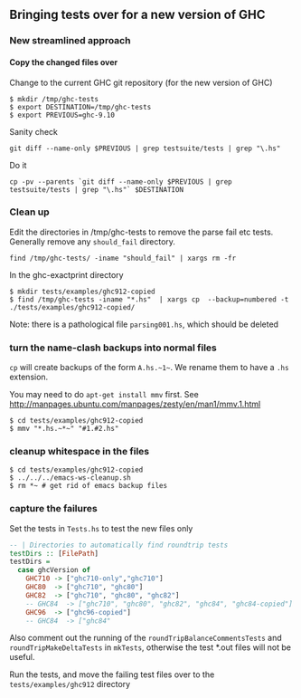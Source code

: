 ## Bringing tests over for a new version of GHC

### New streamlined approach

#### Copy the changed files over

Change to the current GHC git repository (for the new version of GHC)

    $ mkdir /tmp/ghc-tests
    $ export DESTINATION=/tmp/ghc-tests
    $ export PREVIOUS=ghc-9.10

Sanity check

    git diff --name-only $PREVIOUS | grep testsuite/tests | grep "\.hs"

Do it

    cp -pv --parents `git diff --name-only $PREVIOUS | grep testsuite/tests | grep "\.hs"` $DESTINATION

### Clean up

Edit the directories in /tmp/ghc-tests to remove the parse fail etc
tests. Generally remove any `should_fail` directory.

    find /tmp/ghc-tests/ -iname "should_fail" | xargs rm -fr

In the ghc-exactprint directory

    $ mkdir tests/examples/ghc912-copied
    $ find /tmp/ghc-tests -iname "*.hs"  | xargs cp  --backup=numbered -t ./tests/examples/ghc912-copied/

Note: there is a pathological file `parsing001.hs`, which should be deleted

### turn the name-clash backups into normal files

`cp` will create backups of the form `A.hs.~1~`. We rename them to have a `.hs`
extension.

You may need to do `apt-get install mmv` first.
See http://manpages.ubuntu.com/manpages/zesty/en/man1/mmv.1.html

    $ cd tests/examples/ghc912-copied
    $ mmv "*.hs.~*~" "#1.#2.hs"

### cleanup whitespace in the files

    $ cd tests/examples/ghc912-copied
    $ ../../../emacs-ws-cleanup.sh
    $ rm *~ # get rid of emacs backup files


### capture the failures

Set the tests in `Tests.hs` to test the new files only

```haskell
-- | Directories to automatically find roundtrip tests
testDirs :: [FilePath]
testDirs =
  case ghcVersion of
    GHC710 -> ["ghc710-only","ghc710"]
    GHC80  -> ["ghc710", "ghc80"]
    GHC82  -> ["ghc710", "ghc80", "ghc82"]
    -- GHC84  -> ["ghc710", "ghc80", "ghc82", "ghc84", "ghc84-copied"]
    GHC96  -> ["ghc96-copied"]
    -- GHC84  -> ["ghc84"
```

Also comment out the running of the `roundTripBalanceCommentsTests` and
`roundTripMakeDeltaTests` in `mkTests`, otherwise the test *.out files
will not be useful.

Run the tests, and move the failing test files over to the
`tests/examples/ghc912` directory
